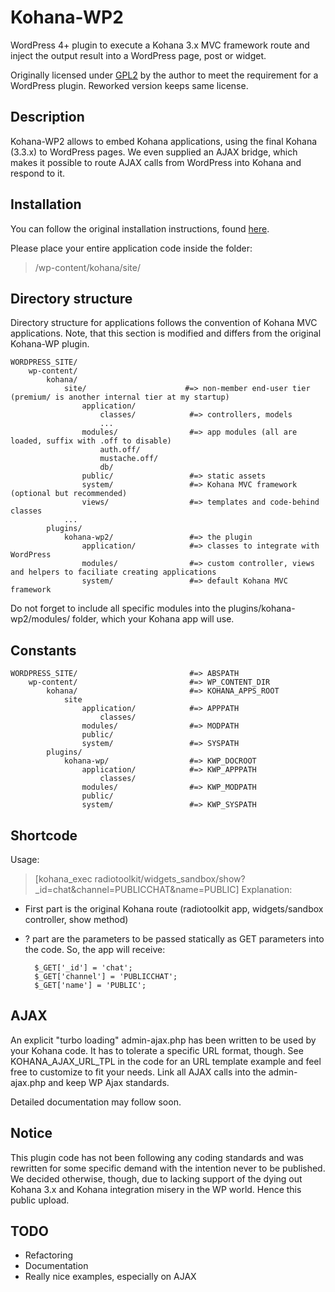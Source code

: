# Kohana-WP2

WordPress 4+ plugin to execute a Kohana 3.x MVC framework route and inject
the output result into a WordPress page, post or widget.

Originally licensed under [GPL2](http://www.gnu.org/licenses/old-licenses/gpl-2.0.html) by the author to meet the
requirement for a WordPress plugin.
Reworked version keeps same license.

## Description

Kohana-WP2 allows to embed Kohana applications, using the final Kohana (3.3.x) to WordPress pages. We even supplied an AJAX bridge, which makes it possible to route AJAX calls from WordPress into Kohana and respond to it.

## Installation

You can follow the original installation instructions, found [here](https://github.com/mgutz/kohana-wp/blob/master/README.md).

Please place your entire application code inside the folder:
> /wp-content/kohana/site/

## Directory structure

Directory structure for applications follows the convention of Kohana MVC applications. Note, that this section is modified and differs from the original Kohana-WP plugin.

    WORDPRESS_SITE/
        wp-content/
            kohana/
                site/                      #=> non-member end-user tier (premium/ is another internal tier at my startup)
                    application/
                        classes/            #=> controllers, models
                        ...
                    modules/                #=> app modules (all are loaded, suffix with .off to disable)
                        auth.off/
                        mustache.off/
                        db/
                    public/                 #=> static assets
                    system/                 #=> Kohana MVC framework (optional but recommended)
                    views/                  #=> templates and code-behind classes
                ...
            plugins/
                kohana-wp2/                 #=> the plugin
                    application/            #=> classes to integrate with WordPress
                    modules/                #=> custom controller, views and helpers to faciliate creating applications
                    system/                 #=> default Kohana MVC framework

Do not forget to include all specific modules into the plugins/kohana-wp2/modules/ folder, which your Kohana app will use.

## Constants

    WORDPRESS_SITE/                         #=> ABSPATH
        wp-content/                         #=> WP_CONTENT_DIR
            kohana/                         #=> KOHANA_APPS_ROOT
                site
                    application/            #=> APPPATH
                        classes/
                    modules/                #=> MODPATH
                    public/
                    system/                 #=> SYSPATH
            plugins/
                kohana-wp/                  #=> KWP_DOCROOT
                    application/            #=> KWP_APPPATH
                        classes/
                    modules/                #=> KWP_MODPATH
                    public/
                    system/                 #=> KWP_SYSPATH
                
## Shortcode
Usage:
> [kohana_exec radiotoolkit/widgets_sandbox/show?_id=chat&channel=PUBLICCHAT&name=PUBLIC]
Explanation:
* First part is the original Kohana route (radiotoolkit app, widgets/sandbox controller, show method)
* ? part are the parameters to be passed statically as GET parameters into the code. So, the app will receive:

        $_GET['_id'] = 'chat';
        $_GET['channel'] = 'PUBLICCHAT';
        $_GET['name'] = 'PUBLIC';

## AJAX

An explicit "turbo loading" admin-ajax.php has been written to be used by your Kohana code. It has to tolerate a specific URL format, though. See KOHANA_AJAX_URL_TPL in the code for an URL template example and feel free to customize to fit your needs.
Link all AJAX calls into the admin-ajax.php and keep WP Ajax standards.

Detailed documentation may follow soon.
## Notice

This plugin code has not been following any coding standards and was rewritten for some specific demand with the intention never to be published. We decided otherwise, though, due to lacking support of the dying out Kohana 3.x and Kohana integration misery in the WP world. Hence this public upload.

## TODO
* Refactoring
* Documentation
* Really nice examples, especially on AJAX